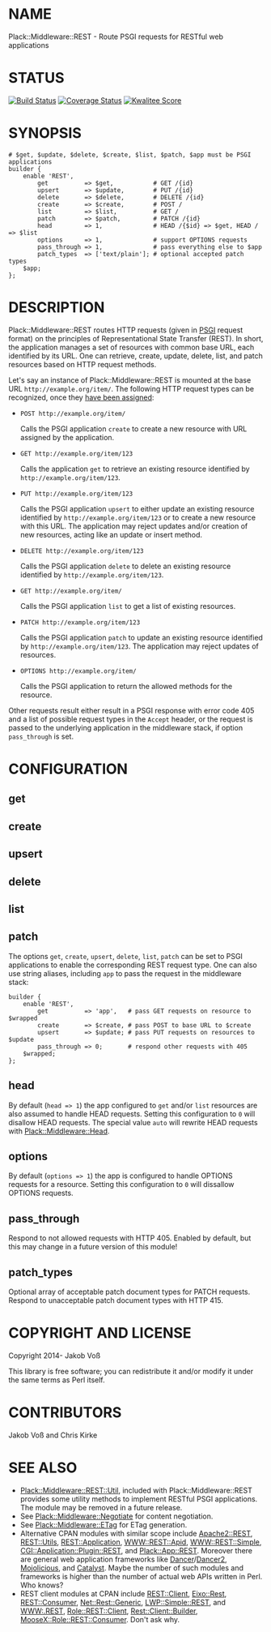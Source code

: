 # NAME

Plack::Middleware::REST - Route PSGI requests for RESTful web applications

# STATUS

[![Build Status](https://travis-ci.org/nichtich/Plack-Middleware-REST.png)](https://travis-ci.org/nichtich/Plack-Middleware-REST)
[![Coverage Status](https://coveralls.io/repos/nichtich/Plack-Middleware-REST/badge.png)](https://coveralls.io/r/nichtich/Plack-Middleware-REST)
[![Kwalitee Score](http://cpants.cpanauthors.org/dist/Plack-Middleware-REST.png)](http://cpants.cpanauthors.org/dist/Plack-Middleware-REST)

# SYNOPSIS

    # $get, $update, $delete, $create, $list, $patch, $app must be PSGI applications
    builder {
        enable 'REST',
            get          => $get,           # GET /{id}
            upsert       => $update,        # PUT /{id}
            delete       => $delete,        # DELETE /{id}
            create       => $create,        # POST /
            list         => $list,          # GET /
            patch        => $patch,         # PATCH /{id}
            head         => 1,              # HEAD /{$id} => $get, HEAD / => $list
            options      => 1,              # support OPTIONS requests
            pass_through => 1,              # pass everything else to $app
            patch_types  => ['text/plain']; # optional accepted patch types
        $app;
    };

# DESCRIPTION

Plack::Middleware::REST routes HTTP requests (given in [PSGI](https://metacpan.org/pod/PSGI) request format)
on the principles of Representational State Transfer (REST). In short, the
application manages a set of resources with common base URL, each identified by
its URL. One can retrieve, create, update, delete, list, and patch resources
based on HTTP request methods.

Let's say an instance of Plack::Middleware::REST is mounted at the base URL
`http://example.org/item/`. The following HTTP request types can be
recognized, once they [have been assigned](#configuration):

- `POST http://example.org/item/`

    Calls the PSGI application `create` to create a new resource with URL assigned
    by the application.

- `GET http://example.org/item/123`

    Calls the application `get` to retrieve an existing resource identified by
    `http://example.org/item/123`.

- `PUT http://example.org/item/123`

    Calls the PSGI application `upsert` to either update an existing resource
    identified by `http://example.org/item/123` or to create a new resource with
    this URL. The application may reject updates and/or creation of new resources,
    acting like an update or insert method.

- `DELETE http://example.org/item/123`

    Calls the PSGI application `delete` to delete an existing resource identified
    by `http://example.org/item/123`.

- `GET http://example.org/item/`

    Calls the PSGI application `list` to get a list of existing resources.

- `PATCH http://example.org/item/123`

    Calls the PSGI application `patch` to update an existing resource
    identified by `http://example.org/item/123`. The application may
    reject updates of resources.

- `OPTIONS http://example.org/item/`

    Calls the PSGI application to return the allowed methods for the resource.

Other requests result either result in a PSGI response with error code 405 and
a list of possible request types in the `Accept` header, or the request is
passed to the underlying application in the middleware stack, if option
`pass_through` is set.

# CONFIGURATION

## get

## create

## upsert

## delete

## list

## patch

The options `get`, `create`, `upsert`, `delete`, `list`, `patch` can be set
to PSGI applications to enable the corresponding REST request type. One can also
use string aliases, including `app` to pass the request in the middleware stack:

    builder {
        enable 'REST',
            get          => 'app',   # pass GET requests on resource to $wrapped
            create       => $create, # pass POST to base URL to $create
            upsert       => $update; # pass PUT requests on resources to $update
            pass_through => 0;       # respond other requests with 405
        $wrapped;
    };

## head

By default (`head => 1`) the app configured to `get` and/or `list` resources
are also assumed to handle HEAD requests. Setting this configuration to `0` will
disallow HEAD requests. The special value `auto` will rewrite HEAD requests with
[Plack::Middleware::Head](https://metacpan.org/pod/Plack::Middleware::Head).

## options

By default (`options => 1`) the app is configured to handle OPTIONS requests
for a resource. Setting this configuration to `0` will dissallow OPTIONS requests.

## pass\_through

Respond to not allowed requests with HTTP 405. Enabled by default, but this may
change in a future version of this module!

## patch\_types

Optional array of acceptable patch document types for PATCH requests.
Respond to unacceptable patch document types with HTTP 415.

# COPYRIGHT AND LICENSE

Copyright 2014- Jakob Voß

This library is free software; you can redistribute it and/or modify it under
the same terms as Perl itself.

# CONTRIBUTORS

Jakob Voß and Chris Kirke

# SEE ALSO

- [Plack::Middleware::REST::Util](https://metacpan.org/pod/Plack::Middleware::REST::Util), included with Plack::Middleware::REST
provides some utility methods to implement RESTful PSGI applications.  The
module may be removed in a future release.
- See [Plack::Middleware::Negotiate](https://metacpan.org/pod/Plack::Middleware::Negotiate) for content negotiation.
- See [Plack::Middleware::ETag](https://metacpan.org/pod/Plack::Middleware::ETag) for ETag generation.
- Alternative CPAN modules with similar scope include [Apache2::REST](https://metacpan.org/pod/Apache2::REST),
[REST::Utils](https://metacpan.org/pod/REST::Utils), [REST::Application](https://metacpan.org/pod/REST::Application), [WWW::REST::Apid](https://metacpan.org/pod/WWW::REST::Apid), [WWW::REST::Simple](https://metacpan.org/pod/WWW::REST::Simple),
[CGI::Application::Plugin::REST](https://metacpan.org/pod/CGI::Application::Plugin::REST), and [Plack::App::REST](https://metacpan.org/pod/Plack::App::REST).  Moreover
there are general web application frameworks like [Dancer](https://metacpan.org/pod/Dancer)/[Dancer2](https://metacpan.org/pod/Dancer2),
[Mojolicious](https://metacpan.org/pod/Mojolicious), and [Catalyst](https://metacpan.org/pod/Catalyst). Maybe the number of such modules and
frameworks is higher than the number of actual web APIs written in Perl. Who
knows?
- REST client modules at CPAN include [REST::Client](https://metacpan.org/pod/REST::Client), [Eixo::Rest](https://metacpan.org/pod/Eixo::Rest),
[REST::Consumer](https://metacpan.org/pod/REST::Consumer), [Net::Rest::Generic](https://metacpan.org/pod/Net::Rest::Generic), [LWP::Simple::REST](https://metacpan.org/pod/LWP::Simple::REST), and
[WWW:.REST](WWW:.REST), [Role::REST::Client](https://metacpan.org/pod/Role::REST::Client), [Rest::Client::Builder](https://metacpan.org/pod/Rest::Client::Builder),
[MooseX::Role::REST::Consumer](https://metacpan.org/pod/MooseX::Role::REST::Consumer). Don't ask why.

